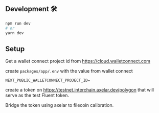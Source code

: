 ## Development 🛠️

```bash
npm run dev
# or
yarn dev
```


## Setup

Get a wallet connect project id from https://cloud.walletconnect.com

create `packages/app/.env` with the value from wallet connect


```
NEXT_PUBLIC_WALLETCONNECT_PROJECT_ID=
```


create a token on  https://testnet.interchain.axelar.dev/polygon that will serve as the test Fluent token. 

Bridge the token using axelar to filecoin calibration.
